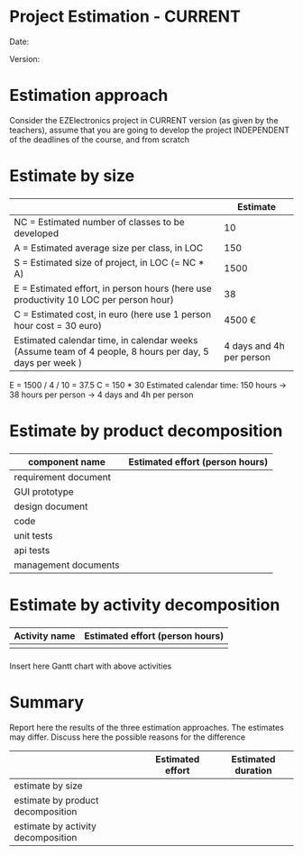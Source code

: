 # Project Estimation - CURRENT

Date:

Version:

# Estimation approach

Consider the EZElectronics project in CURRENT version (as given by the teachers), assume that you are going to develop the project INDEPENDENT of the deadlines of the course, and from scratch

# Estimate by size

###

|                                                                                                         | Estimate                 |
| ------------------------------------------------------------------------------------------------------- | ------------------------ |
| NC = Estimated number of classes to be developed                                                        | 10                       |
| A = Estimated average size per class, in LOC                                                            | 150                      |
| S = Estimated size of project, in LOC (= NC \* A)                                                       | 1500                     |
| E = Estimated effort, in person hours (here use productivity 10 LOC per person hour)                    | 38                       |
| C = Estimated cost, in euro (here use 1 person hour cost = 30 euro)                                     | 4500 €                   |
| Estimated calendar time, in calendar weeks (Assume team of 4 people, 8 hours per day, 5 days per week ) | 4 days and 4h per person |

E = 1500 / 4 / 10 = 37.5
C = 150 \* 30
Estimated calendar time: 150 hours -> 38 hours per person -> 4 days and 4h per person

# Estimate by product decomposition

###

| component name       | Estimated effort (person hours) |
| -------------------- | ------------------------------- |
| requirement document |                                 |
| GUI prototype        |                                 |
| design document      |                                 |
| code                 |                                 |
| unit tests           |                                 |
| api tests            |                                 |
| management documents |                                 |

# Estimate by activity decomposition

###

| Activity name | Estimated effort (person hours) |
| ------------- | ------------------------------- |
|               |                                 |

###

Insert here Gantt chart with above activities

# Summary

Report here the results of the three estimation approaches. The estimates may differ. Discuss here the possible reasons for the difference

|                                    | Estimated effort | Estimated duration |
| ---------------------------------- | ---------------- | ------------------ |
| estimate by size                   |                  |
| estimate by product decomposition  |                  |
| estimate by activity decomposition |                  |
